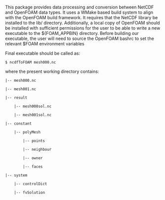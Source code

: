 This package provides data processing and conversion between NetCDF and OpenFOAM data types. It uses a WMake based build system to align with the OpenFOAM build framework. It requires that the NetCDF library be installed to the lib/ directory. Additionally, a local copy of OpenFOAM should be installed with sufficient permissions for the user to be able to write a new executable to the ${FOAM_APPBIN} directory. Before building our executable, the user will need to source the OpenFOAM bashrc to set the relevant $FOAM environment variables


Final executable should be called as:

    $ ncdfToFOAM mesh000.nc

where the present working directory contains:

  
    |-- mesh000.nc
       
    |-- mesh001.nc 
       
    |-- result
  
        |-- mesh000sol.nc
       
        |-- mesh001sol.nc
   
    |-- constant
  
        |-- polyMesh
       
            |-- points
            
            |-- neighbour
            
            |-- owner
            
            |-- faces

    |-- system
        
        |-- controlDict

        |-- fvSolution
